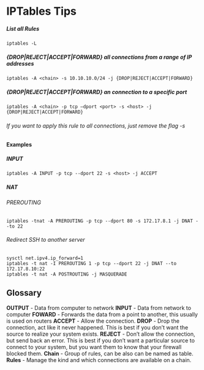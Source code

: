 # IPTables Tips
##### List all Rules
    iptables -L
##### {DROP|REJECT|ACCEPT|FORWARD} all connections from a range of IP addresses
    iptables -A <chain> -s 10.10.10.0/24 -j {DROP|REJECT|ACCEPT|FORWARD}
##### {DROP|REJECT|ACCEPT|FORWARD} an connection to a specific port
    iptables -A <chain> -p tcp —dport <port> -s <host> -j {DROP|REJECT|ACCEPT|FORWARD}
###### If you want to apply this rule to all connections, just remove the flag -s


#### Examples
##### INPUT
    iptables -A INPUT -p tcp --dport 22 -s <host> -j ACCEPT

##### NAT
###### PREROUTING
    iptables -tnat -A PREROUTING -p tcp --dport 80 -s 172.17.8.1 -j DNAT --to 22
###### Redirect SSH to another server
    sysctl net.ipv4.ip_forward=1  
    iptables -t nat -I PREROUTING 1 -p tcp --dport 22 -j DNAT --to 172.17.8.10:22
    iptables -t nat -A POSTROUTING -j MASQUERADE


**Glossary**
---
**OUTPUT** - Data from computer to network
**INPUT** - Data from network to computer
**FOWARD** - Forwards the data from a point to another, this usually is used on routers
**ACCEPT** - Allow the connection.
**DROP** - Drop the connection, act like it never happened. This is best if you don’t want the source to realize your system exists.
**REJECT** - Don’t allow the connection, but send back an error. This is best if you don’t want a particular source to connect to your system, but you want them to know that your firewall blocked them.
**Chain** - Group of rules, can be also can be named as table.
**Rules** - Manage the kind and which connections are available on a chain.
